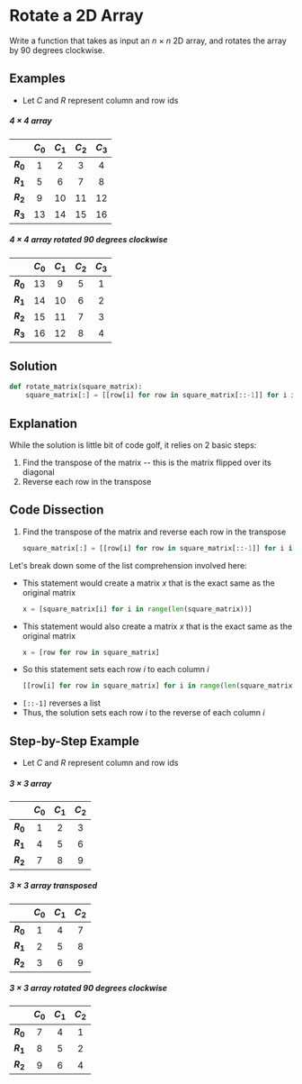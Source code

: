 # Rotate a 2D Array
Write a function that takes as input an _n_ &times; _n_ 2D array, and rotates the array by 90 degrees clockwise.  
  
## Examples
* Let _C_ and _R_ represent column and row ids  

##### 4 &times; 4 array
|   |_C_<sub>0</sub>|_C_<sub>1</sub>|_C_<sub>2</sub>|_C_<sub>3</sub>|
|---|:---:|:---:|:---:|:---:|
|**_R_<sub>0</sub>**|  1 |  2 |  3 |  4 |
|**_R_<sub>1</sub>**|  5 |  6 |  7 |  8 |
|**_R_<sub>2</sub>**|  9 | 10 | 11 | 12 |
|**_R_<sub>3</sub>**| 13 | 14 | 15 | 16 |

##### 4 &times; 4 array rotated 90 degrees clockwise
|   |_C_<sub>0</sub>|_C_<sub>1</sub>|_C_<sub>2</sub>|_C_<sub>3</sub>|
|---|:---:|:---:|:---:|:---:|
|**_R_<sub>0</sub>**| 13 |  9 |  5 |  1 |
|**_R_<sub>1</sub>**| 14 | 10 |  6 |  2 |
|**_R_<sub>2</sub>**| 15 | 11 |  7 |  3 |
|**_R_<sub>3</sub>**| 16 | 12 |  8 |  4 |
  
## Solution
```python
def rotate_matrix(square_matrix):
    square_matrix[:] = [[row[i] for row in square_matrix[::-1]] for i in range(len(square_matrix))]
```
  
## Explanation
While the solution is little bit of code golf, it relies on 2 basic steps:  
1. Find the transpose of the matrix -- this is the matrix flipped over its diagonal  
2. Reverse each row in the transpose  
  
## Code Dissection
1. Find the transpose of the matrix and reverse each row in the transpose  
    ```python
    square_matrix[:] = [[row[i] for row in square_matrix[::-1]] for i in range(len(square_matrix))]
    ```
  
Let's break down some of the list comprehension involved here:  
* This statement would create a matrix _x_ that is the exact same as the original matrix  
    ```python
    x = [square_matrix[i] for i in range(len(square_matrix))]
    ```
* This statement would also create a matrix _x_ that is the exact same as the original matrix  
    ```python
    x = [row for row in square_matrix]
    ``` 
* So this statement sets each row _i_ to each column _i_  
    ```python
    [[row[i] for row in square_matrix] for i in range(len(square_matrix))]
    ```
* ```[::-1]``` reverses a list  
* Thus, the solution sets each row _i_ to the reverse of each column _i_  
  
## Step-by-Step Example
* Let _C_ and _R_ represent column and row ids  
  
##### 3 &times; 3 array
|   |_C_<sub>0</sub>|_C_<sub>1</sub>|_C_<sub>2</sub>|
|---|:---:|:---:|:---:|
|**_R_<sub>0</sub>**| 1 | 2 | 3 |
|**_R_<sub>1</sub>**| 4 | 5 | 6 |
|**_R_<sub>2</sub>**| 7 | 8 | 9 |

##### 3 &times; 3 array transposed
|   |_C_<sub>0</sub>|_C_<sub>1</sub>|_C_<sub>2</sub>|
|---|:---:|:---:|:---:|
|**_R_<sub>0</sub>**| 1 | 4 | 7 |
|**_R_<sub>1</sub>**| 2 | 5 | 8 |
|**_R_<sub>2</sub>**| 3 | 6 | 9 |

##### 3 &times; 3 array rotated 90 degrees clockwise
|   |_C_<sub>0</sub>|_C_<sub>1</sub>|_C_<sub>2</sub>|
|---|:---:|:---:|:---:|
|**_R_<sub>0</sub>**| 7 | 4 | 1 |
|**_R_<sub>1</sub>**| 8 | 5 | 2 |
|**_R_<sub>2</sub>**| 9 | 6 | 4 |